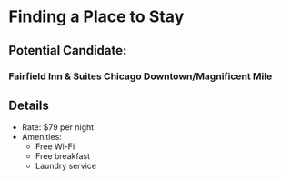 # Finding a Place to Stay

## Potential Candidate:
### Fairfield Inn & Suites Chicago Downtown/Magnificent Mile
## Details
* Rate: $79 per night
* Amenities:
  * Free Wi-Fi
  * Free breakfast
  * Laundry service
